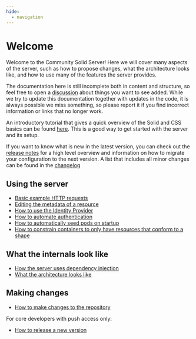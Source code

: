 ```yaml
---
hide:
  - navigation
---
```


# Welcome

Welcome to the Community Solid Server!
Here we will cover many aspects of the server,
such as how to propose changes,
what the architecture looks like,
and how to use many of the features the server provides.

The documentation here is still incomplete both in content and structure, so feel free to open
a [discussion](https://github.com/CommunitySolidServer/CommunitySolidServer/discussions) about things you want to see added.
While we try to update this documentation together with updates in the code,
it is always possible we miss something,
so please report it if you find incorrect information or links that no longer work.

An introductory tutorial that gives a quick overview of the Solid and CSS basics can be found
[here](https://github.com/CommunitySolidServer/tutorials/blob/main/getting-started.md).
This is a good way to get started with the server and its setup.

If you want to know what is new in the latest version,
you can check out the [release notes](https://github.com/CommunitySolidServer/CommunitySolidServer/blob/main/RELEASE_NOTES.md)
for a high level overview and information on how to migrate your configuration to the next version.
A list that includes all minor changes can be found in 
the [changelog](https://github.com/CommunitySolidServer/CommunitySolidServer/blob/main/CHANGELOG.md)

## Using the server

 * [Basic example HTTP requests](usage/example-requests.md)
 * [Editing the metadata of a resource](usage/metadata.md)
 * [How to use the Identity Provider](usage/identity-provider.md)
 * [How to automate authentication](usage/client-credentials.md)
 * [How to automatically seed pods on startup](usage/seeding-pods.md)
 * [How to constrain containers to only have resources that conform to a shape](constrained-containers.md)

## What the internals look like

 * [How the server uses dependency injection](architecture/dependency-injection.md)
 * [What the architecture looks like](architecture/overview.md)
 
## Making changes

 * [How to make changes to the repository](contributing/making-changes.md)

For core developers with push access only: 

 * [How to release a new version](contributing/release.md)
